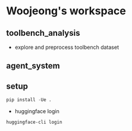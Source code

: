 # Woojeong's workspace
## toolbench_analysis
* explore and preprocess toolbench dataset

## agent_system
## setup
```python
pip install -Ue .
```

* huggingface login
```bash
huggingface-cli login
```